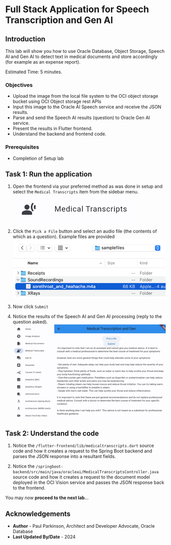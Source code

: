 # Full Stack Application for Speech Transcription and Gen AI

## Introduction

This lab will show you how to use Oracle Database, Object Storage, Speech AI and Gen AI to detect text in medical documents and store accordingly (for example as an expense report).

Estimated Time: 5 minutes.

### Objectives

* Upload the image from the local file system to the OCI object storage bucket using OCI Object storage rest APIs
* Input this image to the Oracle AI Speech service and receive the JSON results.
* Parse and send the Speech AI results (question) to Oracle Gen AI service.
* Present the results in Flutter frontend.
* Understand the backend and frontend code.

### Prerequisites

- Completion of Setup lab


## Task 1: Run the application

   1. Open the frontend via your preferred method as was done in setup and select the `Medical Transcripts` item from the sidebar menu.
      ![select medical transcripts button](images/medicaltranscriptsbutton.png " ")


   2. Click the `Pick a File` button and select an audio file (the contents of which as a question). Example files are provided
      ![select file](images/selectaudiofile.png " ")


   3. Now click `Submit`


   4. Notice the results of the Speech AI and Gen AI processing (reply to the question asked).
      ![notice transcript question answer](images/transcriptquestionanswer.png " ")


## Task 2: Understand the code

   1. Notice the `/flutter-frontend/lib/medicaltranscripts.dart` source code and how it creates a request to the Spring Boot backend and parses the JSON response into a resultant fields.


   2. Notice the `/springboot-backend/src/main/java/oracleai/MedicalTranscriptsController.java` source code and how it creates a request to the document model deployed in the OCI Vision service and passes the JSON response back to the frontend.

You may now **proceed to the next lab.**..

## Acknowledgements

* **Author** - Paul Parkinson, Architect and Developer Advocate, Oracle Database
* **Last Updated By/Date** - 2024